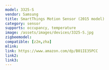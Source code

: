 ```yaml
---
model: 3325-S
vendor: Samsung
title: SmartThings Motion Sensor (2015 model)
category: sensor
supports: occupancy, temperature
image: /assets/images/devices/3325-S.jpg
zigbeemodel: 
compatible: [z2m,zha]
mlink: 
link: https://www.amazon.com/dp/B01IE35PCC
link2: 
link3: 
---
```

